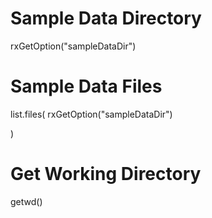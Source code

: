 # Sample Data Directory
rxGetOption("sampleDataDir")

# Sample Data Files
list.files(
     rxGetOption("sampleDataDir")
    
)


# Get Working Directory
getwd()
